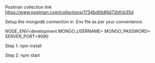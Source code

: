 Postman collection link
https://www.postman.com/collections/1734bd0b86d72bfcb35d

Setup the mongodb connection in .Env file as per your convenience.

NODE_ENV=development
MONGO_USERNAME=
MONGO_PASSWORD=
SERVER_PORT=9090

Step 1: npm install

Step 2: npm start